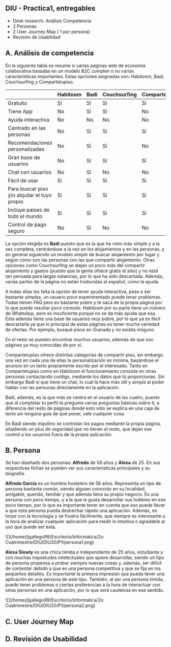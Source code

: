 ## DIU - Practica1, entregables




- Desk research: Análisis Competencia 
- 2 Personas 
- 2 User Journey Map  ( 1 por persona)
- Revisión de Usabilidad 



## A. Análisis de competencia

En la siguiente tabla se resume si varias páginas web de economía colaborativa basadas en un modelo B2C cumplen o no varias características importantes. Estas opciones asignadas son: Habitoom, Badi, Couchsurfing y Compartetupiso.

|                                              | Habitoom | **Badi** | Couchsurfing | Compartetupiso |
| -------------------------------------------- | -------- | -------- | ------------ | -------------- |
| Gratuito                                     | Sí       | Sí       | Sí           | Sí             |
| Tiene App                                    | No       | Sí       | Sí           | No             |
| Ayuda interactiva                            | No       | No       | No           | No             |
| Centrado en las personas                     | No       | Sí       | Sí           | Sí             |
| Recomendaciones personalizadas               | No       | Sí       | Sí           | No             |
| Gran base de usuarios                        | No       | Sí       | Sí           | Sí             |
| Chat con usuarios                            | No       | Sí       | No           | No             |
| Fácil de usar                                | Sí       | Sí       | Sí           | Sí             |
| Para buscar piso y/o alquilar el tuyo propio | Sí       | Sí       | Sí           | Sí             |
| Incluye paises de todo el mundo              | Sí       | Sí       | Sí           | Sí             |
| Control de pago seguro                       | No       | Sí       | No           | No             |

La opción elegida es **Badi** puesto que es la que he visto más simple y a la vez completa, centrándose a la vez en los alojamientos y en las personas, y en general siguiendo un modelo simple de buscar alojamiento por lugar y según cómo son las personas con las que compartir alojamiento. Otras opciones como Couchsurfing se alejan un poco más del compartir alojamiento y gastos (puesto que la gente ofrece gratis el sitio) y no está tan pensada para largas estancias, por lo que ha sido descartada. Además, varias partes de la página no están traducidas al español, como la ayuda.

A todas ellas les falta la opción de tener ayuda interactiva, pese a ser bastante simples, un usuario poco experimentado puede tener problemas. Todas tienen FAQ pero es bastante pobre y te saca de la propia página por lo que puede resultar poco cómodo. Habitoom por su parte tiene un número de WhatsApp, pero es insuficiente porque no se da más ayuda que esa. Esta además tiene una base de usuarios muy pobre, por lo que ya es fácil descartarla ya que lo principal de estas páginas es tener mucha variedad de ofertas. Por ejemplo, busqué pisos en Granada y no existía ninguno. 

En el resto se pueden encontrar muchos usuarios, además de que son páginas ya muy conocidas de por sí.

Compartetupiso ofrece distintas categorías de compartir piso, sin embargo una vez en cada una de ellas la personalización es mínima, basándose el anuncio en un texto propiamente escrito por el interesado. Tanto en Compartetupiso como en Habitoom el funcionamiento consiste en otras personas contactando contigo, mediante los datos que tú proporcionas. Sin embargo Badi sí que tiene un chat, lo cual la hace más útil y simple al poder hablar con las personas directamente en la aplicación.

Badi, además, es la que más se centra en el usuario de las cuatro, puesto que al completar tu perfil te pregunta varias preguntas básicas sobre ti, a diferencia del resto de páginas donde esto sólo se explica en una caja de texto sin ninguna guía de qué poner, vale cualquier cosa.

En Badi siendo inquilino se controlan los pagos mediante la propia página, añadiendo un plus de seguridad que no tienen el resto, que dejan ese control a los usuarios fuera de la propia aplicación.



## B. Persona

Se han diseñado dos personas: **Alfredo** de 58 años y **Alexa** de 25. En sus respectivas fichas se pueden ver sus características principales y su biografía.

**Alfredo García** es un hombre hostelero de 58 años. Representa un tipo de persona bastante común, siendo alguien conocido en su localidad, amigable, querido, familiar y que además lleva su propio negocio. Es una persona con poco tiempo, y a la que le gusta desarrollar sus hobbies en ese poco tiempo, por lo que  es importante tener en cuenta que eso puede llevar a que esta persona pueda deshechar rápido una aplicación. Además, es torpe con la tecnología y se frustra fácilmente, que siempre es interesante a la hora de analizar cualquier aplicación para medir lo intuitiva o agradable al uso que puede ser esta. 

![](/home/jlgallego99/Escritorio/Informatica/2o Cuatrimestre/DIU/DIU20/P1/persona1.png)

**Alexa Slowly** es una chica tímida e independiente de 25 años, estudiante y con muchas inquietudes intelectuales que quiere desarrollar, siendo un tipo de persona propensa a probar siempre nuevas cosas y, además, ser difícil de contentar debido a que es una persona competitiva y que se fija en los pequeños detalles. Es importante la primera impresión que pueda tener una aplicación en una persona de este tipo. También, al ser una persona tímida, puede tener problemas o ciertas preferencias a la hora de interactuar con otras personas en una aplicación, por lo que será cautelosa en ese sentido.

![](/home/jlgallego99/Escritorio/Informatica/2o Cuatrimestre/DIU/DIU20/P1/persona2.png)

## C. User Journey Map



## D. Revisión de Usabilidad

